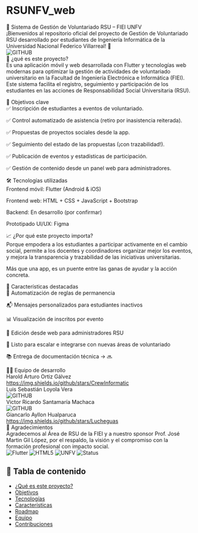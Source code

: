 # RSUNFV_web
📱 Sistema de Gestión de Voluntariado RSU – FIEI UNFV<br>
¡Bienvenidos al repositorio oficial del proyecto de Gestión de Voluntariado RSU desarrollado por estudiantes de Ingeniería Informática de la Universidad Nacional Federico Villarreal! 🚀<br>
![GITHUB](https://img.shields.io/github/stars/CrewInformatic/RSUNFV)<br>
🌟 ¿qué es este proyecto?<br>
Es una aplicación móvil y web desarrollada con Flutter y tecnologías web modernas para optimizar la gestión de actividades de voluntariado universitario en la Facultad de Ingeniería Electrónica e Informática (FIEI). Este sistema facilita el registro, seguimiento y participación de los estudiantes en las acciones de Responsabilidad Social Universitaria (RSU).

🎯 Objetivos clave<br>
✅ Inscripción de estudiantes a eventos de voluntariado.

✅ Control automatizado de asistencia (retiro por inasistencia reiterada).

✅ Propuestas de proyectos sociales desde la app.

✅ Seguimiento del estado de las propuestas (¡con trazabilidad!).

✅ Publicación de eventos y estadísticas de participación.

✅ Gestión de contenido desde un panel web para administradores.

🛠️ Tecnologías utilizadas<br>
Frontend móvil: Flutter (Android & iOS)

Frontend web: HTML + CSS + JavaScript + Bootstrap

Backend: En desarrollo (por confirmar)

Prototipado UI/UX: Figma

📈 ¿Por qué este proyecto importa?<br>
Porque empodera a los estudiantes a participar activamente en el cambio social, permite a los docentes y coordinadores organizar mejor los eventos, y mejora la transparencia y trazabilidad de las iniciativas universitarias.

Más que una app, es un puente entre las ganas de ayudar y la acción concreta.

🧠 Características destacadas<br>
🔁 Automatización de reglas de permanencia<br>

📬 Mensajes personalizados para estudiantes inactivos<br>

📊 Visualización de inscritos por evento<br>

🔧 Edición desde web para administradores RSU<br>

🌱 Listo para escalar e integrarse con nuevas áreas de voluntariado<br>

📚 Entrega de documentación técnica → 🔜<br>

👨‍💻 Equipo de desarrollo<br>
Harold Arturo Ortiz Gálvez <br>
https://img.shields.io/github/stars/CrewInformatic<br>
Luis Sebastián Loyola Vera<br>
![GITHUB](https://img.shields.io/github/stars/Lucheguas)<br>
Victor Ricardo Santamaría Machaca<br>
![GITHUB](https://img.shields.io/github/stars/CrewInformatic)<br>
Giancarlo Ayllon Hualparuca<br>
https://img.shields.io/github/stars/Lucheguas<br>
🤝 Agradecimientos<br>
Agradecemos al Área de RSU de la FIEI y a nuestro sponsor Prof. José Martin Gil López, por el respaldo, la visión y el compromiso con la formación profesional con impacto social.<br>
![Flutter](https://img.shields.io/badge/Made_with-Flutter-blue?logo=flutter)
![HTML5](https://img.shields.io/badge/Frontend-Web-orange?logo=html5)
![UNFV](https://img.shields.io/badge/University-UNFV-darkgreen)
![Status](https://img.shields.io/badge/Project_Status-In_Development-yellow)
## 📑 Tabla de contenido<br>
- [¿Qué es este proyecto?](#qué-es-este-proyecto)
- [Objetivos](#objetivos-clave)
- [Tecnologías](#tecnologías-utilizadas)
- [Características](#características-destacadas)
- [Roadmap](#roadmap)
- [Equipo](#equipo-de-desarrollo)
- [Contribuciones](#cómo-contribuir)
